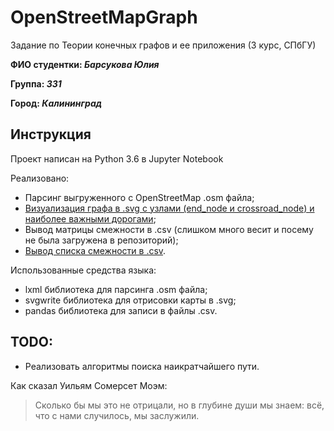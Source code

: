# OpenStreetMapGraph

Задание по Теории конечных графов и ее приложения (3 курс, СПбГУ)

**ФИО студентки: *Барсукова Юлия***

**Группа: *331***

**Город: *Калининград***

## Инструкция

Проект написан на Python 3.6 в Jupyter Notebook

Реализовано:
* Парсинг выгруженного с OpenStreetMap .osm файла;
* [Визуализация графа в .svg с узлами (end_node и crossroad_node) и наиболее важными дорогами](https://github.com/pienilinnunrata/OpenStreetMapGraph/blob/master/pictures/kaliningrad_map.svg);
* Вывод матрицы смежности в .csv (слишком много весит и посему не была загружена в репозиторий);
* [Вывод списка смежности в .csv](https://github.com/pienilinnunrata/OpenStreetMapGraph/blob/master/csv/adjacency_list.csv). 

Использованные средства языка: 
* lxml библиотека для парсинга .osm файла;
* svgwrite библиотека для отрисовки карты в .svg;
* pandas библиотека для записи в файлы .csv.

## TODO:
* Реализовать алгоритмы поиска наикратчайшего пути.

Как сказал Уильям Сомерсет Моэм:

>Сколько бы мы это не отрицали, но в глубине души мы знаем: всё, что с нами случилось, мы заслужили.
